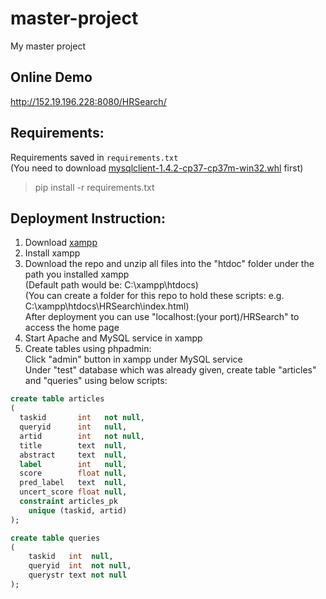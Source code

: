 # master-project
My master project


## Online Demo
http://152.19.196.228:8080/HRSearch/


## Requirements:
Requirements saved in `requirements.txt`  
(You need to download [mysqlclient-1.4.2-cp37-cp37m-win32.whl](mysqlclient-1.4.2-cp37-cp37m-win32.whl) first)

> pip install -r requirements.txt

## Deployment Instruction:
1. Download [xampp](https://www.apachefriends.org/index.html)    
2. Install xampp    
3. Download the repo and unzip all files into the "htdoc" folder under the path you installed xampp   
(Default path would be: C:\xampp\htdocs)  
(You can create a folder for this repo to hold these scripts: e.g. C:\xampp\htdocs\HRSearch\index.html)   
After deployment you can use "localhost:(your port)/HRSearch" to access the home page
4. Start Apache and MySQL service in xampp    
5. Create tables using phpadmin:  
  Click "admin" button in xampp under MySQL service  
  Under "test" database which was already given, create table "articles" and "queries" using below scripts:  
  ```sql  
  create table articles
(
    taskid       int   not null,
    queryid      int   null,
    artid        int   not null,
    title        text  null,
    abstract     text  null,
    label        int   null,
    score        float null,
    pred_label   text  null,
    uncert_score float null,
    constraint articles_pk
      unique (taskid, artid)
);  
```

```sql 
create table queries
(
    taskid   int  null,
    queryid  int  not null,
    querystr text not null
);
```

  
  
